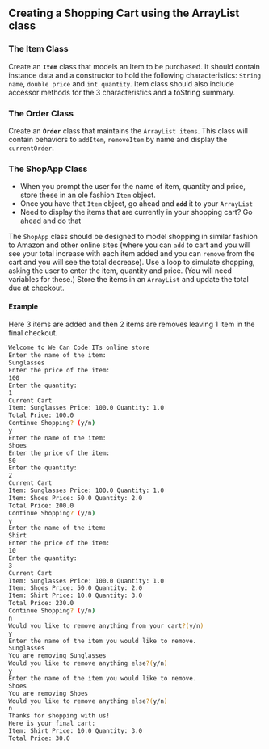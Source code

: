 ## Creating a Shopping Cart using the ArrayList class

### The Item Class

Create an **`Item`** class that models an Item to be purchased. It should contain instance data and a constructor to hold the following characteristics: `String name`, `double price` and `int quantity`. Item class should also include accessor methods for the 3 characteristics and a toString summary.

### The Order Class

Create an **`Order`** class that maintains the `ArrayList items`. This class will contain behaviors to `addItem`, `removeItem` by name and display the `currentOrder`. 

### The ShopApp Class

- When you prompt the user for the name of item, quantity and price, store these in an ole fashion `Item` object.
- Once you have that `Item` object, go ahead and **`add`** it to your `ArrayList`
- Need to display the items that are currently in your shopping cart? Go ahead and do that 

The `ShopApp` class should be designed to model shopping in similar fashion to Amazon and other online sites (where you can `add` to cart and you will see your total increase with each item added and you can `remove` from the cart and you will see the total decrease). Use a loop to simulate shopping, asking the user to enter the item, quantity and price. (You will need variables for these.) Store the items in an `ArrayList` and update the total due at checkout.



#### Example 
Here 3 items are added and then 2 items are removes leaving 1 item in the final checkout.

```bash
Welcome to We Can Code ITs online store
Enter the name of the item:
Sunglasses
Enter the price of the item:
100
Enter the quantity: 
1
Current Cart
Item: Sunglasses Price: 100.0 Quantity: 1.0
Total Price: 100.0
Continue Shopping? (y/n)
y
Enter the name of the item:
Shoes
Enter the price of the item:
50
Enter the quantity: 
2
Current Cart
Item: Sunglasses Price: 100.0 Quantity: 1.0
Item: Shoes Price: 50.0 Quantity: 2.0
Total Price: 200.0
Continue Shopping? (y/n)
y
Enter the name of the item:
Shirt
Enter the price of the item:
10
Enter the quantity: 
3
Current Cart
Item: Sunglasses Price: 100.0 Quantity: 1.0
Item: Shoes Price: 50.0 Quantity: 2.0
Item: Shirt Price: 10.0 Quantity: 3.0
Total Price: 230.0
Continue Shopping? (y/n)
n
Would you like to remove anything from your cart?(y/n)
y
Enter the name of the item you would like to remove.
Sunglasses
You are removing Sunglasses
Would you like to remove anything else?(y/n)
y
Enter the name of the item you would like to remove.
Shoes
You are removing Shoes
Would you like to remove anything else?(y/n)
n
Thanks for shopping with us!
Here is your final cart:
Item: Shirt Price: 10.0 Quantity: 3.0
Total Price: 30.0
```
